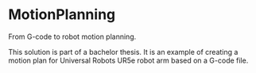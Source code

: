 # MotionPlanning
From G-code to robot motion planning.

This solution is part of a bachelor thesis. 
It is an example of creating a motion plan for Universal Robots UR5e robot arm based on a G-code file.


